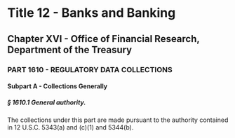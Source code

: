 
# Title 12 - Banks and Banking
## Chapter XVI - Office of Financial Research, Department of the Treasury
### PART 1610 - REGULATORY DATA COLLECTIONS
#### Subpart A - Collections Generally
##### § 1610.1 General authority.

The collections under this part are made pursuant to the authority contained in 12 U.S.C. 5343(a) and (c)(1) and 5344(b).
